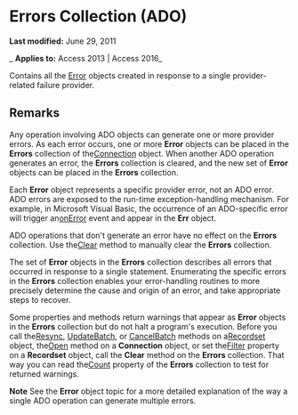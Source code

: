 
# Errors Collection (ADO)

 **Last modified:** June 29, 2011

 _ **Applies to:** Access 2013 | Access 2016_



Contains all the [Error](97e478bf-8b25-03a8-9358-abba5069cba3.md) objects created in response to a single provider-related failure provider.

## Remarks

Any operation involving ADO objects can generate one or more provider errors. As each error occurs, one or more  **Error** objects can be placed in the **Errors** collection of the[Connection](c16023aa-0321-2513-ee71-255d6ffba03d.md) object. When another ADO operation generates an error, the **Errors** collection is cleared, and the new set of **Error** objects can be placed in the **Errors** collection.

Each  **Error** object represents a specific provider error, not an ADO error. ADO errors are exposed to the run-time exception-handling mechanism. For example, in Microsoft Visual Basic, the occurrence of an ADO-specific error will trigger an[onError](e26a3f7f-0f00-919a-65ad-bf39ffb83e92.md) event and appear in the **Err** object.

ADO operations that don't generate an error have no effect on the  **Errors** collection. Use the[Clear](5d51f42c-147b-1fcf-d05b-123e5714ecb7.md) method to manually clear the **Errors** collection.

The set of  **Error** objects in the **Errors** collection describes all errors that occurred in response to a single statement. Enumerating the specific errors in the **Errors** collection enables your error-handling routines to more precisely determine the cause and origin of an error, and take appropriate steps to recover.

Some properties and methods return warnings that appear as  **Error** objects in the **Errors** collection but do not halt a program's execution. Before you call the[Resync](f594a200-56e6-fcf5-9b0a-900c56377f24.md), [UpdateBatch](69e72a65-b637-36fd-d09f-7f81050f71ad.md), or [CancelBatch](be7bf073-ed0b-e24c-7ec0-b7379236782a.md) methods on a[Recordset](0f963bf8-f066-dc8a-b754-f427de712df1.md) object, the[Open](1adaa17d-dfe1-22e0-3415-720516d138f8.md) method on a **Connection** object, or set the[Filter](5abc528a-a6ee-34de-5d44-a3249194b0a0.md) property on a **Recordset** object, call the **Clear** method on the **Errors** collection. That way you can read the[Count](b59f9581-ffd1-471d-44fa-3c1bb812e140.md) property of the **Errors** collection to test for returned warnings.


 **Note**  See the  **Error** object topic for a more detailed explanation of the way a single ADO operation can generate multiple errors.

